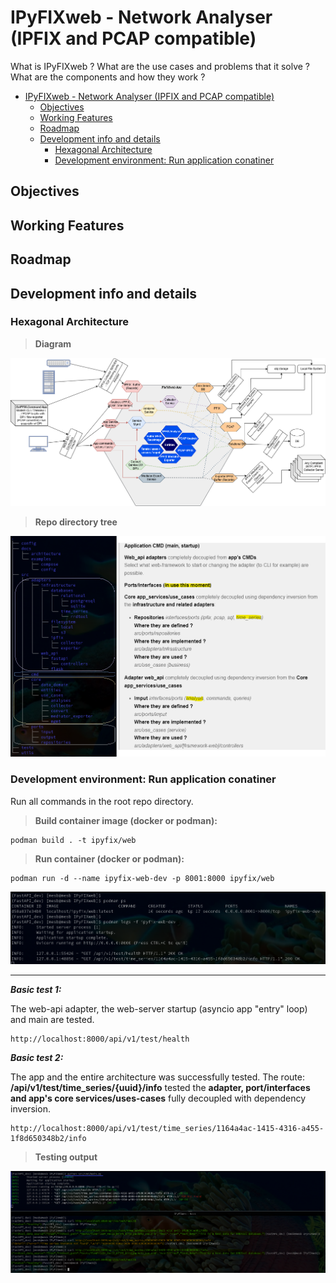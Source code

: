 # IPyFIXweb - Network Analyser (IPFIX and PCAP compatible)

What is IPyFIXweb ?
What are the use cases and problems that it solve ?
What are the components and how they work ?

- [IPyFIXweb - Network Analyser (IPFIX and PCAP compatible)](#ipyfixweb---network-analyser-ipfix-and-pcap-compatible)
  - [Objectives](#objectives)
  - [Working Features](#working-features)
  - [Roadmap](#roadmap)
  - [Development info and details](#development-info-and-details)
    - [Hexagonal Architecture](#hexagonal-architecture)
    - [Development environment: Run application conatiner](#development-environment-run-application-conatiner)

## Objectives

## Working Features

## Roadmap

## Development info and details

### Hexagonal Architecture

>**Diagram**

![architecture_hexagonal](/docs/architecture/hexagonal_architecture.png)

>**Repo directory tree**

![dir_tree](/docs/architecture/final_hexagonal_marked._dir_tree.png)

### Development environment: Run application conatiner

Run all commands in the root repo directory.

>**Build container image (docker or podman):**

    podman build . -t ipyfix/web

>**Run container (docker or podman):**

    podman run -d --name ipyfix-web-dev -p 8001:8000 ipyfix/web

![container](/docs/architecture/container.png)
___
***Basic test 1:***

The web-api adapter, the web-server startup (asyncio app "entry" loop) and main are tested.

    http://localhost:8000/api/v1/test/health

***Basic test 2:***

The app and the entire architecture was successfully tested. The route: **/api/v1/test/time_series/{uuid}/info** tested the **adapter, port/interfaces and app's core services/uses-cases** fully decoupled with dependency inversion.

    http://localhost:8000/api/v1/test/time_series/1164a4ac-1415-4316-a455-1f8d650348b2/info

>**Testing output**

![Testing](/docs/examples/starting_tests.png)
